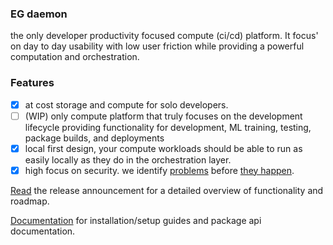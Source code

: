 ### EG daemon

the only developer productivity focused compute (ci/cd) platform. It focus' on day to day usability with low user friction while providing a powerful computation and orchestration.

### Features
- [x] at cost storage and compute for solo developers.
- [ ] (WIP) only compute platform that truly focuses on the development lifecycle providing functionality for development, ML training, testing, package builds, and deployments
- [x] local first design, your compute workloads should be able to run as easily locally as they do in the orchestration layer.
- [x] high focus on security. we identify [problems](https://www.egdaemon.com/posts/2024.09.04.secret.scrubbing.misfeature/index.html) before [they happen](https://www.bleepingcomputer.com/news/security/supply-chain-attack-on-popular-github-action-exposes-ci-cd-secrets/).

[Read](https://www.egdaemon.com/posts/2025.01.30.introducing.egd/index.html) the release announcement for a detailed overview of functionality and roadmap.

[Documentation](https://www.egdaemon.com/docs/index.html) for installation/setup guides and package api documentation.
